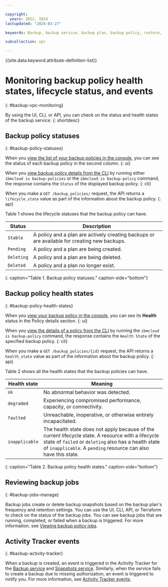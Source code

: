 ```yaml
---

copyright:
  years: 2022, 2024
lastupdated: "2024-03-27"

keywords: Backup, backup service, backup plan, backup policy, restore, restore volume, restore data

subcollection: vpc

---
```


{{site.data.keyword.attribute-definition-list}}

# Monitoring backup policy health states, lifecycle status, and events
{: #backup-vpc-monitoring}

By using the UI, CLI, or API, you can check on the status and health states of the backup service.
{: shortdesc}

## Backup policy statuses
{: #backup-policy-statuses}

When you [view the list of your backup policies in the console](/docs/vpc?topic=vpc-backup-view-policies&interface=ui#backup-view-ui), you can see the status of each backup policy in the second column.
{: ui}

When you [view backup policy details from the CLI](/docs/vpc?topic=vpc-backup-view-policies&interface=cli#backup-view-details-cli) by running either `ibmcloud is backup-policies` or the `ibmcloud is backup-policy` command, the response contains the `Status` of the displayed backup policy.
{: cli}

When you make a `GET /backup_policies/` request, the API returns a `lifecycle_state` value as part of the information about the backup policy.
{: api}

Table 1 shows the lifecycle statuses that the backup policy can have.

| Status    | Description |
|-----------|-------------|
| `Stable`  | A policy and a plan are actively creating backups or are available for creating new backups. |
| `Pending` | A policy and a plan are being created. |
| `Deleting`| A policy and a plan are being deleted. |
| `Deleted` | A policy and a plan no longer exist. |
{: caption="Table 1. Backup policy statuses." caption-side="bottom"}

## Backup policy health states
{: #backup-policy-health-states}

When you [view your backup policy in the console](/docs/vpc?topic=vpc-backup-view-policies&interface=ui#backup-view-ui), you can see its **Health** status in the Policy details section.
{: ui}

When you [view the details of a policy from the CLI](/docs/vpc?topic=vpc-backup-view-policies&interface=cli#backup-view-details-cli) by running the `ibmcloud is backup-policy` command, the response contains the `Health State` of the specified backup policy.
{: cli}

When you make a `GET /backup_policies/{id}` request, the API returns a `health_state` value as part of the information about the backup policy.
{: api}

Table 2 shows all the health states that the backup policies can have.

| Health state | Meaning |
|--------------|---------|
|`ok`          | No abnormal behavior was detected. |
|`degraded`    | Experiencing compromised performance, capacity, or connectivity. |
|`faulted`     | Unreachable, inoperative, or otherwise entirely incapacitated. |
|`inapplicable`| The health state does not apply because of the current lifecycle state. A resource with a lifecycle state of `failed` or `deleting` also has a health state of `inapplicable`. A `pending` resource can also have this state.|
{: caption="Table 2. Backup policy health states." caption-side="bottom"}

## Reviewing backup jobs
{: #backup-jobs-manage}

Backup jobs create or delete backup snapshots based on the backup plan's frequency and retention settings. You can use the UI, CLI, API, or Terraform to check on the status of the backup jobs. You can see backup jobs that are running, completed, or failed when a backup is triggered. For more information, see [Viewing backup policy jobs](/docs/vpc?topic=vpc-backup-view-policy-jobs).

## Activity Tracker events
{: #backup-activity-tracker}

When a backup is created, an event is triggered in the Activity Tracker for the [Backup service](/docs/vpc?topic=vpc-at-events&interface=ui#events-backup-service) and [Snapshots service](/docs/vpc?topic=vpc-at-events&interface=ui#events-snapshots). Similarly, when the service fails to create a backup due to missing authorization, an event is triggered to notify you. For more information, see [Activity Tracker events](/docs/vpc?topic=vpc-at-events).
